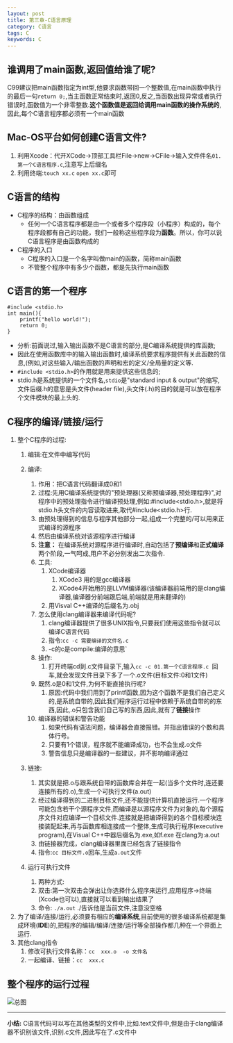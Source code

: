 ```yaml
---
layout: post
title: 第三章-C语言原理
category: C语言
tags: C
keywords: C 
---
```


## 谁调用了main函数,返回值给谁了呢?
C99建议把main函数指定为int型,他要求函数带回一个整数值,在main函数中执行的最后一句`return 0;`,当主函数正常结束时,返回0,反之,当函数出现异常或者执行错误时,函数值为一个非零整数.**这个函数值是返回给调用main函数的操作系统的**,因此,每个C语言程序都必须有一个main函数

## Mac-OS平台如何创建C语言文件?
1. 利用Xcode：代开XCode->顶部工具栏File->new->CFile->输入文件件名`01.第一个C语言程序.c`,注意写上后缀名
2. 利用终端:`touch xx.c` `open xx.c`即可

## C语言的结构
* C程序的结构：由函数组成
    * 任何一个C语言程序都是由一个或者多个程序段（小程序）构成的，每个程序段都有自己的功能，我们一般称这些程序段为**函数**。所以，你可以说C语言程序是由函数构成的* C程序的入口	* C程序的入口是一个名字叫做main的函数，简称main函数	* 不管整个程序中有多少个函数，都是先执行main函数
	## C语言的第一个程序

```
#include <stdio.h>
int main(){
    printf("hello world!");
    return 0;
}
```

* 分析:前面说过,输入输出函数不是C语言的部分,是C编译系统提供的库函数;
* 因此在使用函数库中的输入输出函数时,编译系统要求程序提供有关此函数的信息,(例如,对这些输入/输出函数的声明和宏的定义/全局量的定义等.
* `#include <stdio.h>`的作用就是用来提供这些信息的;
* stdio.h是系统提供的一个文件名,`stdio`是"standard input & output"的缩写,文件后缀.h的意思是头文件(header file),头文件(.h)的目的就是可以放在程序个文件模块的最上头的.

## C程序的编译/链接/运行

1. 整个C程序的过程:
    1. 编辑:在文件中编写代码
    2. 编译:
        1. 作用：把C语言代码翻译成0和1
        1. 过程:先用C编译系统提供的"预处理器(又称预编译器,预处理程序)",对程序中的预处理指令进行编译预处理,例如:#include<stdio.h>,就是将stdio.h头文件的内容读取进来,取代#include<stdio.h>行.
        2. 由预处理得到的信息与程序其他部分一起,组成一个完整的/可以用来正式编译的源程序
        3. 然后由编译系统对该源程序进行编译
        4. **注意：** 在编译系统对源程序进行编译时,自动包括了**预编译**和**正式编译**两个阶段,一气呵成,用户不必分别发出二次指令.
        5. 工具:
            1. XCode编译器  
                1. XCode3 用的是gcc编译器  
                2. XCode4开始用的是LLVM编译器(该编译器前端用的是clang编译器,编译器分前端跟后端,前端就是用来翻译的)
            2. 用Visval C++编译的后缀名为.obj
        6. 怎么使用clang编译器来编译代码呢?
            1. clang编译器提供了很多UNIX指令,只要我们使用这些指令就可以编译C语言代码
            2. 指令:`cc -c 需要编译的文件名.c`
            3. -c的c是compile:编译的意思` 
        7. 操作:
            1. 打开终端cd到.c文件目录下,输入`cc -c 01.第一个C语言程序.c `回车,就会发现文件目录下多了一个.o文件(目标文件:0和1文件)
        8. 既然.o是0和1文件,为何不能直接执行呢?
            1. 原因:代码中我们用到了printf函数,因为这个函数不是我们自己定义的,是系统自带的,因此我们程序运行过程中依赖于系统自带的的东西,因此,.o只包含我们自己写的东西,因此,就有了**链接**操作
        9. 编译器的错误和警告功能
            1. 如果代码有语法问题，编译器会直接报错。并指出错误的个数和具体行号。
            2. 只要有1个错误，程序就不能编译成功，也不会生成.o文件
            3. 警告信息只是编译器的一些建议，并不影响编译通过
    3. 链接:
        1. 其实就是把.o与跟系统自带的函数库合并在一起(当多个文件时,连还要连接所有的.o),生成一个可执行文件(a.out)
        2. 经过编译得到的二进制目标文件,还不能提供计算机直接运行.一个程序可能包含若干个源程序文件,而编译是以源程序文件为对象的,每个源程序文件对应编译一个目标文件.连接就是把编译得到的各个目标模块连接装配起来,再与函数库相连接成一个整体,生成可执行程序(executive program),在Visual C++中器后缀名为.exe,如f.exe 在clang为:a.out
        3. 由链接器完成，clang编译器里面已经包含了链接指令 
        4. 指令:`cc 目标文件.o`回车,生成`a.out`文件
	
    4. 运行可执行文件
        1. 两种方式:
        2. 双击:第一次双击会弹出让你选择什么程序来运行,应用程序->终端(Xcode也可以),直接就可以看到输出结果了
        3. 命令: `./a.out` ./告诉他是当前文件,注意没空格
2. 为了编译/连接/运行,必须要有相应的**编译系统**,目前使用的很多编译系统都是集成环境(**IDE**)的,把程序的编辑/编译/连接/运行等全部操作都几种在一个界面上运行.
3. 其他clang指令
    1. 修改可执行文件名称：`cc  xxx.o  -o 文件名`
    2. 一起编译、链接：`cc  xxx.c`
	## 整个程序的运行过程

![总图](https://gitee.com/zhonghua123/blogimgs/raw/master/img/流程图.png/)

----
**小结:** C语言代码可以写在其他类型的文件中,比如.text文件中,但是由于clang编译器不识别该文件,识别.c文件,因此写在了.c文件中

